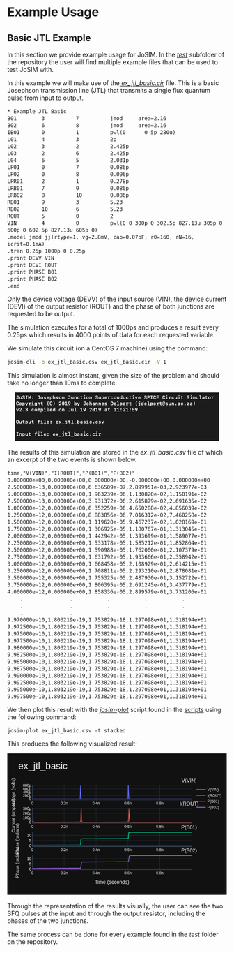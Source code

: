 # Example Usage

## Basic JTL Example

In this section we provide example usage for JoSIM. In the [*test*](https://github.com/JoeyDelp/JoSIM/tree/master/test) subfolder of the repository the user will find multiple example files that can be used to test JoSIM with.

In this example we will make use of the[ *ex_jtl_basic.cir*](https://github.com/JoeyDelp/JoSIM/tree/master/test/ex_jtl_basic.cir) file. This is a basic Josephson transmission line (JTL) that transmits a single flux quantum pulse from input to output.

~~~
* Example JTL Basic
B01        3          7          jmod     area=2.16
B02        6          8          jmod     area=2.16
IB01       0          1          pwl(0      0 5p 280u)
L01        4          3          2p        
L02        3          2          2.425p    
L03        2          6          2.425p    
L04        6          5          2.031p    
LP01       0          7          0.086p    
LP02       0          8          0.096p    
LPR01      2          1          0.278p    
LRB01      7          9          0.086p    
LRB02      8          10         0.086p    
RB01       9          3          5.23      
RB02       10         6          5.23      
ROUT       5          0          2         
VIN        4          0          pwl(0 0 300p 0 302.5p 827.13u 305p 0 600p 0 602.5p 827.13u 605p 0)
.model jmod jj(rtype=1, vg=2.8mV, cap=0.07pF, r0=160, rN=16, icrit=0.1mA)
.tran 0.25p 1000p 0 0.25p
.print DEVV VIN
.print DEVI ROUT
.print PHASE B01
.print PHASE B02
.end
~~~


Only the device voltage (DEVV) of the input source (VIN), the device current (DEVI) of the output resistor (ROUT) and the phase of both junctions are requested to be output.

The simulation executes for a total of 1000ps and produces a result every 0.25ps which results in 4000 points of data for each requested variable.

We simulate this circuit (on a CentOS 7 machine) using the command:

````bash
josim-cli -o ex_jtl_basic.csv ex_jtl_basic.cir -V 1
````

This simulation is almost instant, given the size of the problem and should take no longer than 10ms to complete.

<center><img src="../img/josim_jtl_ex.png" alt="Simulation Output"/></center>


The results of this simulation are stored in the *ex_jtl_basic.csv* file of which an excerpt of the two events is shown below.

```
time,"V(VIN)","I(ROUT)","P(B01)","P(B02)"
0.000000e+00,0.000000e+00,0.000000e+00,-0.000000e+00,0.000000e+00
2.500000e-13,0.000000e+00,6.636509e-07,2.899951e-03,2.923977e-03
5.000000e-13,0.000000e+00,1.963239e-06,1.130820e-02,1.150191e-02
7.500000e-13,0.000000e+00,3.931372e-06,2.615879e-02,2.691635e-02
1.000000e-12,0.000000e+00,6.352259e-06,4.650288e-02,4.856039e-02
1.250000e-12,0.000000e+00,8.883856e-06,7.016312e-02,7.460258e-02
1.500000e-12,0.000000e+00,1.119620e-05,9.467237e-02,1.028169e-01
1.750000e-12,0.000000e+00,1.306925e-05,1.180767e-01,1.313045e-01
2.000000e-12,0.000000e+00,1.442942e-05,1.393699e-01,1.589077e-01
2.250000e-12,0.000000e+00,1.533178e-05,1.585212e-01,1.852864e-01
2.500000e-12,0.000000e+00,1.590988e-05,1.762000e-01,2.107379e-01
2.750000e-12,0.000000e+00,1.631792e-05,1.933666e-01,2.358942e-01
3.000000e-12,0.000000e+00,1.668458e-05,2.108929e-01,2.614215e-01
3.250000e-12,0.000000e+00,1.708811e-05,2.293210e-01,2.878081e-01
3.500000e-12,0.000000e+00,1.755325e-05,2.487930e-01,3.152722e-01
3.750000e-12,0.000000e+00,1.806395e-05,2.691245e-01,3.437779e-01
4.000000e-12,0.000000e+00,1.858336e-05,2.899579e-01,3.731206e-01
	.				.			.			.			.
	.				.			.			.			.
	.				.			.			.			.
9.970000e-10,1.803219e-19,1.753829e-18,1.297098e+01,1.318194e+01
9.972500e-10,1.803219e-19,1.753829e-18,1.297098e+01,1.318194e+01
9.975000e-10,1.803219e-19,1.753829e-18,1.297098e+01,1.318194e+01
9.977500e-10,1.803219e-19,1.753829e-18,1.297098e+01,1.318194e+01
9.980000e-10,1.803219e-19,1.753829e-18,1.297098e+01,1.318194e+01
9.982500e-10,1.803219e-19,1.753829e-18,1.297098e+01,1.318194e+01
9.985000e-10,1.803219e-19,1.753829e-18,1.297098e+01,1.318194e+01
9.987500e-10,1.803219e-19,1.753829e-18,1.297098e+01,1.318194e+01
9.990000e-10,1.803219e-19,1.753829e-18,1.297098e+01,1.318194e+01
9.992500e-10,1.803219e-19,1.753829e-18,1.297098e+01,1.318194e+01
9.995000e-10,1.803219e-19,1.753829e-18,1.297098e+01,1.318194e+01
9.997500e-10,1.803219e-19,1.753829e-18,1.297098e+01,1.318194e+01

```

We then plot this result with the [*josim-plot*](https://github.com/JoeyDelp/JoSIM/tree/master/scripts/josim-plot) script found in the [scripts](https://github.com/JoeyDelp/JoSIM/tree/master/scripts) using the following command:

```
josim-plot ex_jtl_basic.csv -t stacked
```

This produces the following visualized result:

<center><img alt="JoSIM JTL Example Results" src="../img/josim_jtl_ex_results.png"/></center>


Through the representation of the results visually, the user can see the two SFQ pulses at the input and through the output resistor, including the phases of the two junctions.

The same process can be done for every example found in the *test* folder on the repository.
